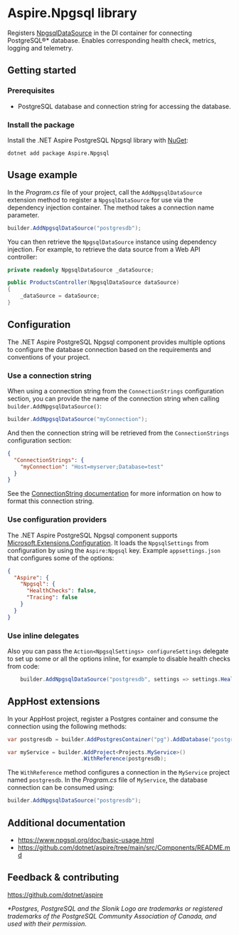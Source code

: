 # Aspire.Npgsql library

Registers [NpgsqlDataSource](https://www.npgsql.org/doc/api/Npgsql.NpgsqlDataSource.html) in the DI container for connecting PostgreSQL®* database. Enables corresponding health check, metrics, logging and telemetry.

## Getting started

### Prerequisites

- PostgreSQL database and connection string for accessing the database.

### Install the package

Install the .NET Aspire PostgreSQL Npgsql library with [NuGet](https://www.nuget.org):

```dotnetcli
dotnet add package Aspire.Npgsql
```

## Usage example

In the _Program.cs_ file of your project, call the `AddNpgsqlDataSource` extension method to register a `NpgsqlDataSource` for use via the dependency injection container. The method takes a connection name parameter.

```csharp
builder.AddNpgsqlDataSource("postgresdb");
```

You can then retrieve the `NpgsqlDataSource` instance using dependency injection. For example, to retrieve the data source from a Web API controller:

```csharp
private readonly NpgsqlDataSource _dataSource;

public ProductsController(NpgsqlDataSource dataSource)
{
    _dataSource = dataSource;
}
```

## Configuration

The .NET Aspire PostgreSQL Npgsql component provides multiple options to configure the database connection based on the requirements and conventions of your project.

### Use a connection string

When using a connection string from the `ConnectionStrings` configuration section, you can provide the name of the connection string when calling `builder.AddNpgsqlDataSource()`:

```csharp
builder.AddNpgsqlDataSource("myConnection");
```

And then the connection string will be retrieved from the `ConnectionStrings` configuration section:

```json
{
  "ConnectionStrings": {
    "myConnection": "Host=myserver;Database=test"
  }
}
```

See the [ConnectionString documentation](https://www.npgsql.org/doc/connection-string-parameters.html) for more information on how to format this connection string.

### Use configuration providers

The .NET Aspire PostgreSQL Npgsql component supports [Microsoft.Extensions.Configuration](https://learn.microsoft.com/dotnet/api/microsoft.extensions.configuration). It loads the `NpgsqlSettings` from configuration by using the `Aspire:Npgsql` key. Example `appsettings.json` that configures some of the options:

```json
{
  "Aspire": {
    "Npgsql": {
      "HealthChecks": false,
      "Tracing": false
    }
  }
}
```

### Use inline delegates

Also you can pass the `Action<NpgsqlSettings> configureSettings` delegate to set up some or all the options inline, for example to disable health checks from code:

```csharp
    builder.AddNpgsqlDataSource("postgresdb", settings => settings.HealthChecks = false);
```

## AppHost extensions

In your AppHost project, register a Postgres container and consume the connection using the following methods:

```csharp
var postgresdb = builder.AddPostgresContainer("pg").AddDatabase("postgresdb");

var myService = builder.AddProject<Projects.MyService>()
                       .WithReference(postgresdb);
```

The `WithReference` method configures a connection in the `MyService` project named `postgresdb`. In the _Program.cs_ file of `MyService`, the database connection can be consumed using:

```csharp
builder.AddNpgsqlDataSource("postgresdb");
```

## Additional documentation

* https://www.npgsql.org/doc/basic-usage.html
* https://github.com/dotnet/aspire/tree/main/src/Components/README.md

## Feedback & contributing

https://github.com/dotnet/aspire

_*Postgres, PostgreSQL and the Slonik Logo are trademarks or registered trademarks of the PostgreSQL Community Association of Canada, and used with their permission._
